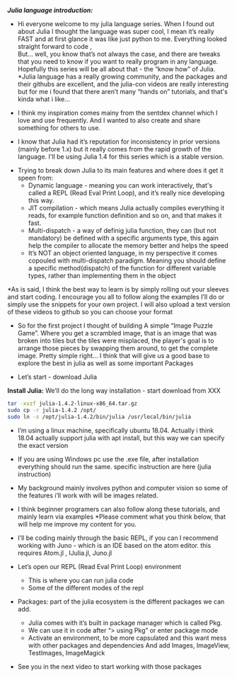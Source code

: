 **_Julia language introduction:_**
+ Hi everyone welcome to my julia language series. When I found out about Julia I thought the language was super cool, I mean it’s really  FAST and at first glance it was like just python to me. Everything looked straight forward to code ,  
But… well, you know that’s not always the case, and there are tweaks that you need to know if you want to really program in any language.
Hopefully this series will be all about that - the “know how” of Julia.
*Julia language  has a really  growing community, and the packages and their githubs are excellent, and the julia-con videos are really interesting but for me i found that there aren’t many “hands on” tutorials, and that's kinda what i like...

* I think my inspiration comes mainy from the sentdex channel which I love and use frequently. And I wanted to also create and share something for others to use.

* I know that Julia had it’s reputation for inconsistency in prior versions (mainly before 1.x) but it really comes from the rapid growth of the language.  I'll be using Julia 1.4 for this series which is a stable version.


+ Trying to break down Julia to its main features and where does it get it speen from:
  * Dynamic language - meaning you can work interactively, that's called a REPL (Read Eval Print Loop), and it’s really nice developing this way.
  * JIT compilation - which means Julia actually compiles everything it reads, for example  function definition and so on, and that makes it fast.
  * Multi-dispatch - a way of definig julia function, they can (but not mandatory) be defined with a specific arguments type, this again help the compiler to allocate the memory better and helps the speed
  * It’s NOT an object oriented language, in my perspective it comes copouled with multi-dispatch  paradigm. Meaning you should define a specific method(dispatch) of the function for different variable types, rather than implementing them in the object


*As is said, I think the best way to learn is by simply rolling out your sleeves and start coding. I encourage you all to follow along the examples I’ll do or simply use the snippets for your own project. I will also upload a text version of these videos to github so you can choose your format

* So for the first project I thought of building A simple “Image Puzzle Game”. Where you get a scrambled image, that is an image that was broken into tiles but the tiles were misplaced, the player's goal is to arrange those pieces by swapping them around, to get the complete image.
Pretty simple right…
I think that will give us a good base to explore the best in julia as well as some important Packages

* Let’s start - download Julia



**Install Julia:**
We’ll do the long way installation - start download from XXX
```bash
tar -xvzf julia-1.4.2-linux-x86_64.tar.gz
sudo cp -r julia-1.4.2 /opt/
sudo ln -s /opt/julia-1.4.2/bin/julia /usr/local/bin/julia
```

* I’m using a linux machine, specifically ubuntu 18.04.
Actually i think 18.04 actually support julia with apt install, but this way we can specify the exact version
* If you are using Windows pc use the .exe file, after installation everything should run the same. specific instruction are here (julia instruction)
* My background mainly involves python and computer vision so some of the features i’ll work with will be images related.

* I think beginner programers can also follow along these tutorials, and mainly learn via examples
*Please comment what you think below, that will help me improve my content for you.

* I’ll be coding mainly through the basic REPL, if you can I recommend working with Juno - which is an IDE based on the atom editor.
this requires Atom.jl , IJulia.jl, Juno.jl





* Let’s open our REPL (Read Eval Print Loop) environment
  * This is where you can run julia code
  * Some of the different modes of the repl 
* Packages: part of the julia ecosystem is the different packages we can add.
  * Julia comes with it’s built in package manager which is called Pkg.
  * We can use it in code after “> using Pkg” or enter package mode
  * Activate an environment, to be more capsulated and this want mess with other packages and dependencies
And add Images, ImageView, TestImages, ImageMagick
* See you in the next video to start working with those packages




